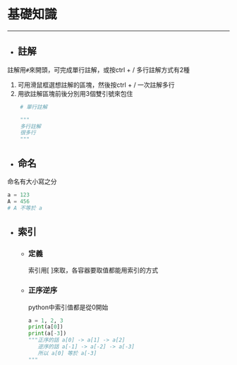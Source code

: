 # 基礎知識
---
+ ## 註解
註解用`#`來開頭，可完成單行註解，或按ctrl + /
多行註解方式有2種

  1. 可用滑鼠框選想註解的區塊，然後按ctrl + / 一次註解多行
  1. 用欲註解區塊前後分別用3個雙引號來包住

```python
    # 單行註解

    """
    多行註解
    很多行
    """        
```

+ ## 命名
命名有大小寫之分
```python
a = 123
A = 456
# A 不等於 a
```

+ ## 索引
  + ### 定義
    索引用[ ]來取，各容器要取值都能用索引的方式
   
  + ### 正序逆序
    python中索引值都是從0開始    
    ```python
    a = 1, 2, 3
    print(a[0])
    print(a[-3])
    """正序的話 a[0] -> a[1] -> a[2]
       逆序的話 a[-1] -> a[-2] -> a[-3] 
       所以 a[0] 等於 a[-3]
    """ 
    ```